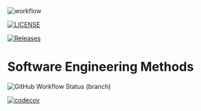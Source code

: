 ![workflow](https://github.com/Pie3215/sem/actions/workflows/main.yml/badge.svg)

[![LICENSE](https://img.shields.io/github/license/Pie3215/sem.svg?style=flat-square)](https://github.com/Pie3215/sem/blob/master/LICENSE)

[![Releases](https://img.shields.io/github/release/Pie3215/sem/all.svg?style=flat-square)](https://github.com/Pie3215/sem/releases)

# Software Engineering Methods
![GitHub Workflow Status (branch)](https://img.shields.io/github/workflow/status/Pie3215/sem/main.yml/develop?style=flat-square)

[![codecov](https://codecov.io/gh/Pie3215/sem/graph/badge.svg?token=6T1397D93X)](https://codecov.io/gh/Pie3215/sem)
